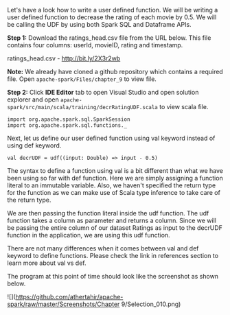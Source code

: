 
Let's have a look how to write a user defined function. We will be writing a user defined function to decrease the rating of each movie by 0.5. We will be calling the UDF by using both Spark SQL and Dataframe APIs.

**Step 1:** Download the ratings_head.csv file from the URL below. This file contains four columns: userId, movieID, rating and timestamp.

ratings_head.csv - http://bit.ly/2X3r2wb

**Note:** We already have cloned a github repository which contains a required file. Open `apache-spark/Files/chapter_9` to view file.


**Step 2:** Click **IDE Editor** tab to open Visual Studio and open solution explorer and open `apache-spark/src/main/scala/training/decrRatingUDF.scala` to view scala file.

```
import org.apache.spark.sql.SparkSession
import org.apache.spark.sql.functions._
```

Next, let us define our user defined function using val keyword instead of using def keyword.

```
val decrUDF = udf((input: Double) => input - 0.5)
```

The syntax to define a function using val is a bit different than what we have been using so far with def function. Here we are simply assigning a function literal to an immutable variable. Also, we haven't specified the return type for the function as we can make use of Scala type inference to take care of the return type.


We are then passing the function literal inside the udf function. The udf  function takes a column as parameter and returns a column. Since we will be passing the entire column of our dataset Ratings as input to the decrUDF function in the application, we are using this udf function.

There are not many differences when it comes between val and def keyword to define functions. Please check the link in references section to learn more about val vs def.  

The program at this point of time should look like the screenshot as shown below.

![](https://github.com/athertahir/apache-spark/raw/master/Screenshots/Chapter 9/Selection_010.png)